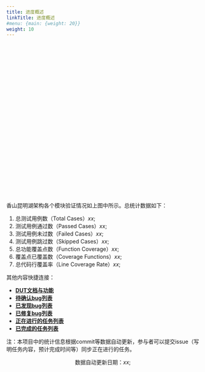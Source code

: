 ```yaml
---
title: 进度概述
linkTitle: 进度概述
#menu: {main: {weight: 20}}
weight: 10
---
```


<div id="meta_chart" style="width: 100%;height:400px;"></div>
<script src="../js/echarts.min.js"></script>
<script src="../js/chart_meta.js"></script>

香山昆明湖架构各个模块验证情况如上图中所示。总统计数据如下：

1. 总测试用例数（Total Cases）<em>xx</em>;
1. 测试用例通过数（Passed Cases）<em>xx</em>;
1. 测试用例未过数（Failed Cases）<em>xx</em>;
1. 测试用例跳过数（Skipped Cases）<em>xx</em>;
1. 总功能覆盖点数（Function Coverage）<em>xx</em>;
1. 覆盖点已覆盖数（Coverage Functions）<em>xx</em>;
1. 总代码行覆盖率（Line Coverage Rate）<em>xx</em>;

其他内容快捷连接：

- **[DUT文档与功能](https://open-verify.cc/UnityChipForXiangShan/)**
- **[待确认bug列表](https://github.com/XS-MLVP/UnityChipForXiangShan/labels/bugc)**
- **[已发现bug列表](https://github.com/XS-MLVP/UnityChipForXiangShan/labels/bug)**
- **[已修复bug列表](https://github.com/XS-MLVP/UnityChipForXiangShan/labels/bugfixed)**
- **[正在进行的任务列表](https://github.com/XS-MLVP/UnityChipForXiangShan/labels/task)**
- **[已完成的任务列表](https://github.com/XS-MLVP/UnityChipForXiangShan/labels/taskdone)**

注：本项目中的统计信息根据commit等数据自动更新，参与者可以提交issue（写明任务内容，预计完成时间等）同步正在进行的任务。


<div style="text-align: center; width: 100%;">
数据自动更新日期：<em>xx</em>;
</div>
